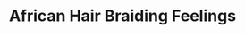 ---
title: "African Hair Braiding Feelings"
url: /euclid/african-hair-braiding-feelings/
shop: hairdresser
---